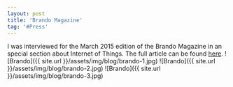 ```yaml
---
layout: post
title: 'Brando Magazine'
tag: '#Press'
---
```


I was interviewed for the March 2015 edition of the Brando Magazine in an special section about Internet of Things. The full article can be found [here](http://www.conexionbrando.com/1777791-cuales-son-los-desarrollos-argentinos-de-internet-de-las-cosas).
![Brando]({{ site.url }}/assets/img/blog/brando-1.jpg)
![Brando]({{ site.url }}/assets/img/blog/brando-2.jpg)
![Brando]({{ site.url }}/assets/img/blog/brando-3.jpg)